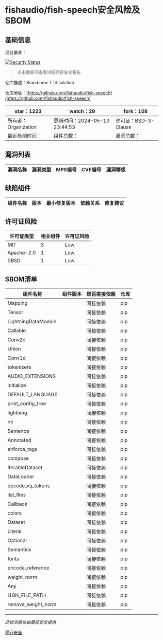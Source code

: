 # fishaudio/fish-speech安全风险及SBOM

## 基础信息

项目徽章：

[![Security Status](https://www.murphysec.com/platform3/v31/badge/1790091175512092672.svg)](https://www.murphysec.com/console/report/1747692116718583808/1790091175512092672)

> 点击徽章可查看详细项目安全报告

仓库描述：Brand new TTS solution

仓库地址：[https://github.com/fishaudio/fish-speech](https://github.com/fishaudio/fish-speech)

| star：1223 | watch：29 | fork：108 |
| ----------- | -------------- | ------------ |
| 所有者：Organization | 更新时间：2024-05-13 23:44:53 | 许可证：BSD-3-Clause |
| 最近检测时间： | 组件总数： | 漏洞总数： |




## 漏洞列表

| 漏洞名称 | 漏洞类型 | MPS编号 | CVE编号 | 漏洞等级 |
| ------- | ------ | ------- | ------ | ----- |





## 缺陷组件

| 组件名称 | 版本 | 最小修复版本 | 依赖关系 | 修复建议 |
| -------- | ---- | ------------ | -------- | -------- |





## 许可证风险

| 许可证类型 | 相关组件 | 许可证风险 |
| ---------- | -------- | ---------- |
|MIT|3|Low|
|Apache-2.0|1|Low|
|0BSD|1|Low|




## SBOM清单

| 组件名称 | 组件版本 | 是否直接依赖 | 仓库 |
| -------- | -------- | ------------ | ---- |
|Mapping||间接依赖|pip|
|Tensor||间接依赖|pip|
|LightningDataModule||间接依赖|pip|
|Callable||间接依赖|pip|
|Conv2d||间接依赖|pip|
|Union||间接依赖|pip|
|Conv1d||间接依赖|pip|
|tokenizers||间接依赖|pip|
|AUDIO_EXTENSIONS||间接依赖|pip|
|initialize||间接依赖|pip|
|DEFAULT_LANGUAGE||间接依赖|pip|
|print_config_tree||间接依赖|pip|
|lightning||间接依赖|pip|
|nn||间接依赖|pip|
|Sentence||间接依赖|pip|
|Annotated||间接依赖|pip|
|enforce_tags||间接依赖|pip|
|compose||间接依赖|pip|
|IterableDataset||间接依赖|pip|
|DataLoader||间接依赖|pip|
|decode_vq_tokens||间接依赖|pip|
|list_files||间接依赖|pip|
|Callback||间接依赖|pip|
|colors||间接依赖|pip|
|Dataset||间接依赖|pip|
|Literal||间接依赖|pip|
|Optional||间接依赖|pip|
|Semantics||间接依赖|pip|
|fonts||间接依赖|pip|
|encode_reference||间接依赖|pip|
|weight_norm||间接依赖|pip|
|Any||间接依赖|pip|
|I18N_FILE_PATH||间接依赖|pip|
|remove_weight_norm||间接依赖|pip|


------

*此检测报告由墨菲安全提供*

[墨菲安全](www.murphysec.com)
